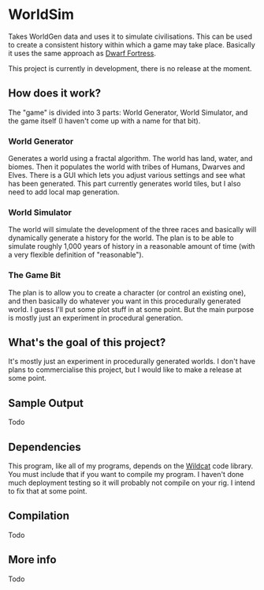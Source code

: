 # WorldSim
Takes WorldGen data and uses it to simulate civilisations. This can be used to create a consistent history within which a game may take place. Basically it uses the same approach as [Dwarf Fortress](http://www.bay12games.com/dwarves/).

This project is currently in development, there is no release at the moment.

## How does it work?

The "game" is divided into 3 parts: World Generator, World Simulator, and the game itself (I haven't come up with a name for that bit).

### World Generator

Generates a world using a fractal algorithm. The world has land, water, and biomes. Then it populates the world with tribes of Humans, Dwarves and Elves. There is a GUI which lets you adjust various settings and see what has been generated. This part currently generates world tiles, but I also need to add local map generation.

### World Simulator

The world will simulate the development of the three races and basically will dynamically generate a history for the world. The plan is to be able to simulate roughly 1,000 years of history in a reasonable amount of time (with a very flexible definition of "reasonable").

### The Game Bit

The plan is to allow you to create a character (or control an existing one), and then basically do whatever you want in this procedurally generated world. I guess I'll put some plot stuff in at some point. But the main purpose is mostly just an experiment in procedural generation.

## What's the goal of this project?

It's mostly just an experiment in procedurally generated worlds. I don't have plans to commercialise this project, but I would like to make a release at some point.

## Sample Output

Todo

## Dependencies

This program, like all of my programs, depends on the [Wildcat](https://github.com/RyanBabij/Wildcat) code library. You must include that if you want to compile my program. I haven't done much deployment testing so it will probably not compile on your rig. I intend to fix that at some point.

## Compilation

Todo

## More info

Todo